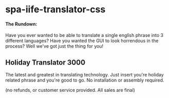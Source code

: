 # spa-iife-translator-css

#### The Rundown:

Have you ever wanted to be able to translate a single english phrase into 3 different languages? Have you wanted the GUI to look horrendous in the process? Well we've got just the thing for you!

## Holiday Translator 3000

The latest and greatest in translating technology. Just insert you're holiday related phrase and you're good to go. No installation or assembly required.


(no refunds, or customer service provided. All sales are final)